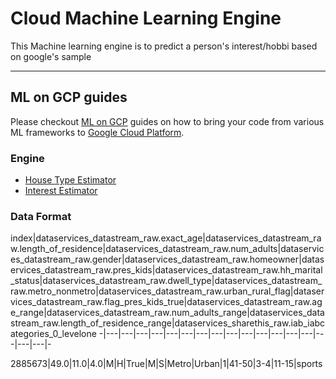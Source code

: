 # Cloud Machine Learning Engine

This Machine learning engine is to predict a person's interest/hobbi based on google's sample
- - -
## ML on GCP guides
Please checkout [ML on GCP](https://github.com/GoogleCloudPlatform/ml-on-gcp) guides on how to bring your code from various ML frameworks to [Google Cloud Platform](https://cloud.google.com/).

### Engine

  * [House Type Estimator](Datastream/estimator)
  * [Interest Estimator](Sharethis/estimator)

### Data Format
index|dataservices_datastream_raw.exact_age|dataservices_datastream_raw.length_of_residence|dataservices_datastream_raw.num_adults|dataservices_datastream_raw.gender|dataservices_datastream_raw.homeowner|dataservices_datastream_raw.pres_kids|dataservices_datastream_raw.hh_marital_status|dataservices_datastream_raw.dwell_type|dataservices_datastream_raw.metro_nonmetro|dataservices_datastream_raw.urban_rural_flag|dataservices_datastream_raw.flag_pres_kids_true|dataservices_datastream_raw.age_range|dataservices_datastream_raw.num_adults_range|dataservices_datastream_raw.length_of_residence_range|dataservices_sharethis_raw.iab_iabcategories_0_levelone
-|---|---|---|---|---|---|---|---|---|---|---|---|---|---|---|---|---|-

2885673|49.0|11.0|4.0|M|H|True|M|S|Metro|Urban|1|41-50|3-4|11-15|sports
